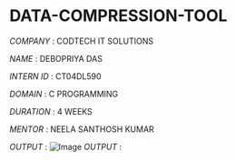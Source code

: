 # DATA-COMPRESSION-TOOL

*COMPANY* : CODTECH IT SOLUTIONS

*NAME* : DEBOPRIYA DAS

*INTERN ID* : CT04DL590

*DOMAIN* : C PROGRAMMING

*DURATION* : 4 WEEKS

*MENTOR* : NEELA SANTHOSH KUMAR

*OUTPUT* : ![Image](https://github.com/user-attachments/assets/580bbf40-33ad-41e8-a628-3443f78329fe)
*OUTPUT* :
